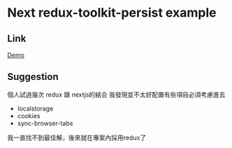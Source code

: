 # Next redux-toolkit-persist example
 
## Link
[Demo](https://codesandbox.io/s/next-example-redux-toolkit-persist-zhv8f)

## Suggestion

個人試過幾次 redux 跟 nextjs的結合 我發現並不太好配置有些項目必須考慮進去
- localstorage
- cookies
- sync-browser-tabs 

我一直找不到最佳解，後來就在專案內採用redux了
